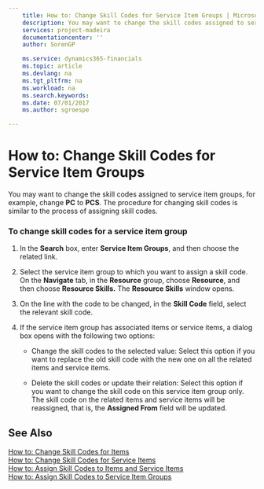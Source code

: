 ```yaml
---
    title: How to: Change Skill Codes for Service Item Groups | Microsoft Docs
    description: You may want to change the skill codes assigned to service item groups, for example, change **PC** to **PCS**. The procedure for changing skill codes is similar to the process of assigning skill codes.
    services: project-madeira
    documentationcenter: ''
    author: SorenGP

    ms.service: dynamics365-financials
    ms.topic: article
    ms.devlang: na
    ms.tgt_pltfrm: na
    ms.workload: na
    ms.search.keywords:
    ms.date: 07/01/2017
    ms.author: sgroespe

---
```

# How to: Change Skill Codes for Service Item Groups
You may want to change the skill codes assigned to service item groups, for example, change **PC** to **PCS**. The procedure for changing skill codes is similar to the process of assigning skill codes.  
  
### To change skill codes for a service item group  
  
1.  In the **Search** box, enter **Service Item Groups**, and then choose the related link.  
  
2.  Select the service item group to which you want to assign a skill code. On the **Navigate** tab, in the **Resource** group, choose **Resource**, and then choose **Resource Skills.** The **Resource Skills** window opens.  
  
3.  On the line with the code to be changed, in the **Skill Code** field, select the relevant skill code.  
  
4.  If the service item group has associated items or service items, a dialog box opens with the following two options:  
  
    -   Change the skill codes to the selected value: Select this option if you want to replace the old skill code with the new one on all the related items and service items.  
  
    -   Delete the skill codes or update their relation: Select this option if you want to change the skill code on this service item group only. The skill code on the related items and service items will be reassigned, that is, the **Assigned From** field will be updated.  
  
## See Also  
 [How to: Change Skill Codes for Items](../how-to-change-skill-codes-for-items.md)   
 [How to: Change Skill Codes for Service Items](../how-to-change-skill-codes-for-service-items.md)   
 [How to: Assign Skill Codes to Items and Service Items](../how-to-assign-skill-codes-to-items-and-service-items.md)   
 [How to: Assign Skill Codes to Service Item Groups](../how-to-assign-skill-codes-to-service-item-groups.md)